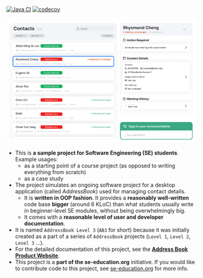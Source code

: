 [![Java CI](https://github.com/AY2526S1-CS2103T-W13-1/tp/actions/workflows/gradle.yml/badge.svg)](https://github.com/AY2526S1-CS2103T-W13-1/tp/actions/workflows/gradle.yml)
[![codecov](https://codecov.io/gh/AY2526-CS2103T-W13-1/tp/graph/badge.svg?token=086BE9RVL0)](https://codecov.io/gh/AY2526-CS2103T-W13-1/tp)

![Ui](docs/images/Ui.png)

- This is **a sample project for Software Engineering (SE) students**.<br>
  Example usages:
  - as a starting point of a course project (as opposed to writing everything from scratch)
  - as a case study
- The project simulates an ongoing software project for a desktop application (called _AddressBook_) used for managing contact details.
  - It is **written in OOP fashion**. It provides a **reasonably well-written** code base **bigger** (around 6 KLoC) than what students usually write in beginner-level SE modules, without being overwhelmingly big.
  - It comes with a **reasonable level of user and developer documentation**.
- It is named `AddressBook Level 3` (`AB3` for short) because it was initially created as a part of a series of `AddressBook` projects (`Level 1`, `Level 2`, `Level 3` ...).
- For the detailed documentation of this project, see the **[Address Book Product Website](https://se-education.org/addressbook-level3)**.
- This project is a **part of the se-education.org** initiative. If you would like to contribute code to this project, see [se-education.org](https://se-education.org/#contributing-to-se-edu) for more info.
